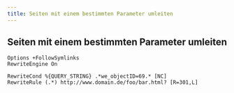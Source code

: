 ```yaml
---
title: Seiten mit einem bestimmten Parameter umleiten
---
```


## Seiten mit einem bestimmten Parameter umleiten

```
Options +FollowSymlinks
RewriteEngine On

RewriteCond %{QUERY_STRING} .*we_objectID=69.* [NC]
RewriteRule (.*) http://www.domain.de/foo/bar.html? [R=301,L]
```

